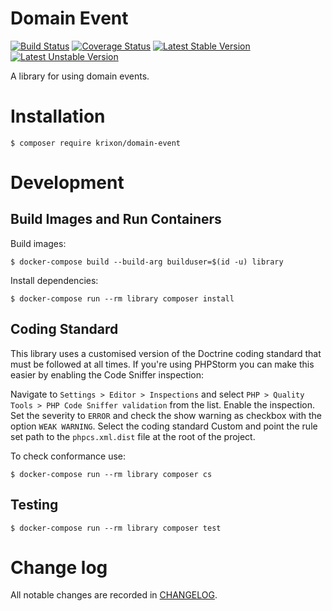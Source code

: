 Domain Event
=====

[![Build Status](https://travis-ci.org/krixon/domain-event.svg?branch=master)](https://travis-ci.org/krixon/domain-event)
[![Coverage Status](https://coveralls.io/repos/github/krixon/domain-event/badge.svg?branch=master)](https://coveralls.io/github/krixon/domain-event?branch=master)
[![Latest Stable Version](https://poser.pugx.org/krixon/domain-event/v/stable)](https://packagist.org/packages/krixon/domain-event)
[![Latest Unstable Version](https://poser.pugx.org/krixon/domain-event/v/unstable)](https://packagist.org/packages/krixon/domain-event)

A library for using domain events.

# Installation

`$ composer require krixon/domain-event`

# Development

## Build Images and Run Containers

Build images:

`$ docker-compose build --build-arg builduser=$(id -u) library`

Install dependencies:

`$ docker-compose run --rm library composer install`

## Coding Standard

This library uses a customised version of the Doctrine coding standard that must be followed at all times. If you're 
using PHPStorm you can make this easier by enabling the Code Sniffer inspection:

Navigate to `Settings > Editor > Inspections` and select `PHP > Quality Tools > PHP Code Sniffer validation` from the list.
Enable the inspection.
Set the severity to `ERROR` and check the show warning as checkbox with the option `WEAK WARNING`.
Select the coding standard Custom and point the rule set path to the `phpcs.xml.dist` file at the root of the project.

To check conformance use:

`$ docker-compose run --rm library composer cs`

## Testing

`$ docker-compose run --rm library composer test`

# Change log

All notable changes are recorded in [CHANGELOG](CHANGELOG.md).